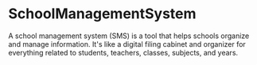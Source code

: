 # SchoolManagementSystem
A school management system (SMS) is a tool that helps schools organize and manage information. It's like a digital filing cabinet and organizer for everything related to students, teachers, classes, subjects, and years.
